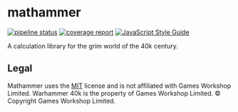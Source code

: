 # mathammer
[![pipeline status](https://gitlab.com/simonbreiter/mathammer/badges/master/pipeline.svg)](https://gitlab.com/simonbreiter/mathammer/commits/master)
[![coverage report](https://gitlab.com/simonbreiter/mathammer/badges/master/coverage.svg)](https://gitlab.com/simonbreiter/mathammer/commits/master)
[![JavaScript Style Guide](https://img.shields.io/badge/code_style-standard-brightgreen.svg)](https://standardjs.com)

A calculation library for the grim world of the 40k century.

## Legal
Mathammer uses the [MIT](./LICENSE.md) license and is not affiliated with Games Workshop Limited. 
Warhammer 40k is the property of Games Workshop Limited. © Copyright Games Workshop Limited.
